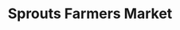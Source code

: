 ---
title: "Sprouts Farmers Market"
url: /phoenix/sprouts-farmers-market-east-glendale-avenue/
shop: Supermarkt
---